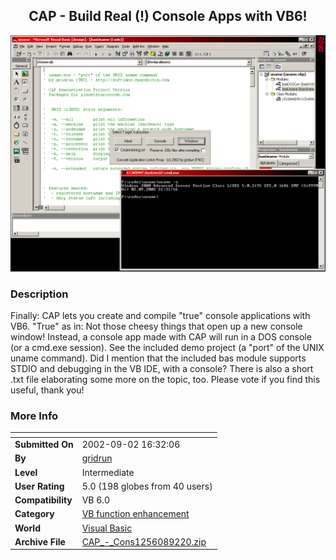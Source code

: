 ﻿<div align="center">

## CAP \- Build Real \(\!\) Console Apps with VB6\!

<img src="PIC200292171961159.gif">
</div>

### Description

Finally: CAP lets you create and compile "true" console applications with VB6. "True" as in: Not those cheesy things that open up a new console window! Instead, a console app made with CAP will run in a DOS console (or a cmd.exe session). See the included demo project (a "port" of the UNIX uname command). Did I mention that the included bas module supports STDIO and debugging in the VB IDE, with a console? There is also a short .txt file elaborating some more on the topic, too. Please vote if you find this useful, thank you!
 
### More Info
 


<span>             |<span>
---                |---
**Submitted On**   |2002-09-02 16:32:06
**By**             |[gridrun](https://github.com/Planet-Source-Code/PSCIndex/blob/master/ByAuthor/gridrun.md)
**Level**          |Intermediate
**User Rating**    |5.0 (198 globes from 40 users)
**Compatibility**  |VB 6\.0
**Category**       |[VB function enhancement](https://github.com/Planet-Source-Code/PSCIndex/blob/master/ByCategory/vb-function-enhancement__1-25.md)
**World**          |[Visual Basic](https://github.com/Planet-Source-Code/PSCIndex/blob/master/ByWorld/visual-basic.md)
**Archive File**   |[CAP\_\-\_Cons1256089220\.zip](https://github.com/Planet-Source-Code/gridrun-cap-build-real-console-apps-with-vb6__1-38590/archive/master.zip)








